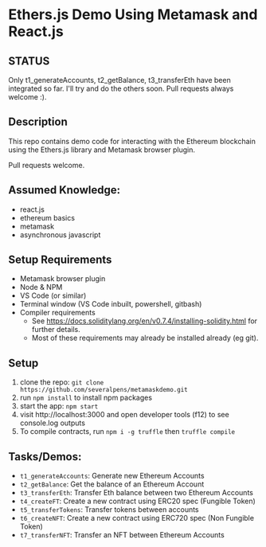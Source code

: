 # Ethers.js Demo Using Metamask and React.js

## STATUS
Only t1_generateAccounts, t2_getBalance, t3_transferEth have been integrated so far. I'll try and do the others soon. Pull requests always welcome :).

## Description
This repo contains demo code for interacting with the Ethereum blockchain using the Ethers.js library and Metamask browser plugin.

Pull requests welcome.

## Assumed Knowledge:
- react.js
- ethereum basics
- metamask
- asynchronous javascript

## Setup Requirements
- Metamask browser plugin
- Node & NPM
- VS Code (or similar)
- Terminal window (VS Code inbuilt, powershell, gitbash)
- Compiler requirements
  - See https://docs.soliditylang.org/en/v0.7.4/installing-solidity.html for further details.
  - Most of these requirements may already be installed already (eg git).

## Setup
1. clone the repo: `git clone https://github.com/severalpens/metamaskdemo.git`
1. run `npm install` to install npm packages
1. start the app: `npm start`
1. visit http://localhost:3000 and open developer tools (f12) to see console.log outputs
1. To compile contracts, run `npm i -g truffle` then `truffle compile`


## Tasks/Demos:
- `t1_generateAccounts`: Generate  new Ethereum Accounts
- `t2_getBalance`: Get the balance of an Ethereum Account
- `t3_transferEth`: Transfer Eth balance between two Ethereum Accounts
- `t4_createFT`: Create a new contract using ERC20 spec (Fungible Token)
- `t5_transferTokens`: Transfer tokens between accounts
- `t6_createNFT`: Create a new contract using ERC720 spec (Non Fungible Token)
- `t7_transferNFT`: Transfer an NFT between Ethereum Accounts


